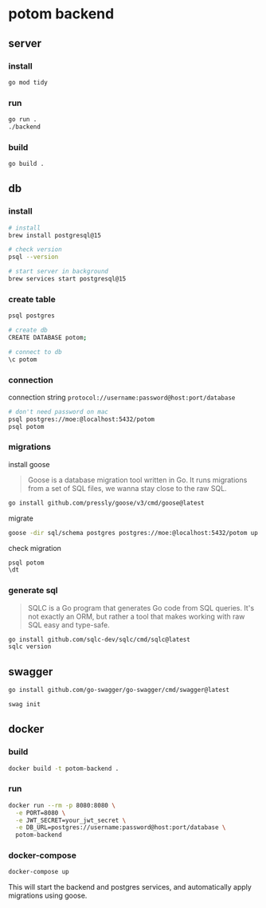 # potom backend

## server

### install

```bash
go mod tidy
```

### run

```bash
go run .
./backend
```

### build

```bash
go build .

```

## db

### install

```bash
# install
brew install postgresql@15

# check version
psql --version

# start server in background
brew services start postgresql@15
```

### create table

```bash
psql postgres

# create db
CREATE DATABASE potom;

# connect to db
\c potom
```

### connection

connection string `protocol://username:password@host:port/database`

```bash
# don't need password on mac
psql postgres://moe:@localhost:5432/potom
psql potom
```

### migrations

install goose

> Goose is a database migration tool written in Go. It runs migrations from a set of SQL files, we wanna stay close to the raw SQL.

```bash
go install github.com/pressly/goose/v3/cmd/goose@latest
```

migrate

```bash
goose -dir sql/schema postgres postgres://moe:@localhost:5432/potom up
```

check migration

```bash
psql potom
\dt
```

### generate sql

> SQLC is a Go program that generates Go code from SQL queries. It's not exactly an ORM, but rather a tool that makes working with raw SQL easy and type-safe.

```bash
go install github.com/sqlc-dev/sqlc/cmd/sqlc@latest
sqlc version
```

## swagger

```bash
go install github.com/go-swagger/go-swagger/cmd/swagger@latest
```

```bash
swag init
```

## docker

### build

```bash
docker build -t potom-backend .
```

### run

```bash
docker run --rm -p 8080:8080 \
  -e PORT=8080 \
  -e JWT_SECRET=your_jwt_secret \
  -e DB_URL=postgres://username:password@host:port/database \
  potom-backend
```

### docker-compose

```bash
docker-compose up
```
This will start the backend and postgres services, and automatically apply migrations using goose.